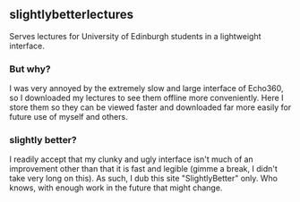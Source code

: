 ## slightlybetterlectures
Serves lectures for University of Edinburgh students in a lightweight interface.

### But why?
I was very annoyed by the extremely slow and large interface of Echo360, so I downloaded my lectures to see them offline more conveniently. Here I store them so they can be viewed faster and downloaded far more easily for future use of myself and others.

### **slightly** better?
I readily accept that my clunky and ugly interface isn't much of an improvement other than that it is fast and legible (gimme a break, I didn't take very long on this). As such, I dub this site "SlightlyBetter" only. Who knows, with enough work in the future that might change.
